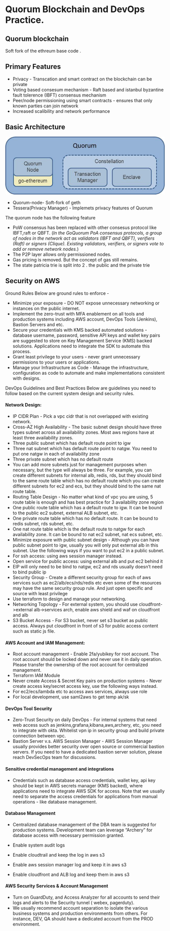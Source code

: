 # Quorum Blockchain and DevOps Practice.

<h2> Quorum blockchain</h2>

Soft fork of the ethreum base code .

<h2>Primary Features</h2>

* Privacy - Transcation and smart contract on the blockchain can be private
* Voting based consesum mechanism - Raft based and istanbul byzantine fault tolerence (IBFT) consensus mechanism
* Peer/node permissioning using smart contracts - ensures that only known parties can join network
* Increased scalibility and network performance

<h2>Basic Architecture</h2>  

![images/basic_quorum_architecture.jpeg](images/basic_quorum_architecture.jpeg)

* Quorum-node- Soft-fork of geth
* Tessera(Privacy Manager) - Implemets privacy features of Quorum

The quorum node has the following feature

* PoW consensus has been replaced with other consesus protocol like IBFT,raft or QBFT. (_In the GoQuorum PoA consensus protocols, a group of nodes in the network act as validators (IBFT and QBFT), verifiers (Raft) or signers (Clique). Existing validators, verifiers, or signers vote to add or remove network nodes._)
* The P2P layer allows only permissioned nodes. 
* Gas pricing is removed. But the concept of gas still remains.
* The state patricia trie is split into 2 . the public and the private trie

<h2> Security on AWS</h2>

Ground Rules 
Below are ground rules to enforce - 
* Minimize your exposure - DO NOT expose unnecessary networking or instances on the public internet. 
* Implement the zero-trust with MFA enablement on all tools and production systems including AWS account, DevOps Tools (Jenkins), Bastion Servers and etc. 
* Secure your credentials with KMS backed automated solutions - database username, password, sensitive API keys and wallet key pairs are suggested to store on Key Management Service (KMS) backed solutions. Applications need to integrate the SDK to automate this process. 
* Grant least privilege to your users - never grant unnecessary permissions to your users or applications. 
* Manage your Infrastructure as Code -  Manage the infrastructure, configuration as code to automate and make implementations consistent with designs. 

DevOps Guidelines and Best Practices
Below are guidelines you need to follow based on the current system design and security rules. 
<h4>Network Design:</h4>

* IP CIDR Plan - Pick a vpc cidr that is not overlapped with existing network.
* Cross-AZ High Availability - The basic subnet design should have three types subnet across all availability zones. Most aws regions have at least three availability zones.
* Three public subnet which has default route point to igw
* Three nat subnet which has default route point to natgw. You need to put one natgw in each of availability zone
* Three private subnet which has no default route
* You can add more subnets just for management purposes when necessary, but the type will always be three. For example, you can create different subnets for internal alb, redis, rds, but they should bind to the same route table which has no default route which you can create different subnets for ec2 and ecs, but they should bind to the same nat route table.
* Routing Table Design - No matter what kind of vpc you are using, 5 route table is enough and has best practice for 3 availability zone region
* One public route table which has a default route to igw. It can be bound to the public ec2 subnet, external ALB subnet, etc.
* One private route table which has no default route. It can be bound to redis subnet, rds subnet, etc.
* One nat route table which is the default route to natgw for each availability zone. It can be bound to nat ec2 subnet, nat ecs subnet, etc.
* Minimize exposure with public subnet design - Although you can have public subnet point to igw, usually you will only put external alb in this subnet. Use the following ways if you want to put ec2 in a public subnet.
* For ssh access: using aws session manager instead.
* Open service for public access: using external alb and put ec2 behind it
* EIP will only need to be bind to natgw, ec2 and rds usually doesn’t need to bind public ip
* Security Group - Create a different security group for each of aws services such as ec2/alb/ecs/rds/redis etc even some of the resources may have the same security group rule. And just open specific and source with least privilege
* Use terraform to design and manage your networking.
* Networking Topology - For external system, you should use cloudfront->external alb->services arch, enable aws shield and waf on cloudfront and alb
* S3 Bucket Access - For S3 bucket, never set s3 bucket as public access. Always put cloudfront in front of s3 for public access content such as static js file.

<h4>AWS Account and IAM Management:</h4>

* Root account management - Enable 2fa/yubikey for root account. The root account should be locked down and never use it in daily operation. Please transfer the ownership of the root account for centralized management. 
* Terraform IAM Module
* Never create Access & Secret Key pairs on production systems - Never create access key/secret access key, use the following ways instead.
* For ec2/ecs/lambda etc to access aws services, always use role
* For local development, use saml2aws to get temp ak/sk

<h4>DevOps Tool Security</h4>

* Zero-Trust Security on daily DevOps - For internal systems that need web access such as jenkins,grafana,kibana,aws,archery, etc, you need to integrate with okta. Whitelist vpn ip in security group and build private connection between vpc.
* Bastion Server v.s. AWS Session Manager - AWS Session Manager usually provides better security over open source or commercial bastion servers. If you need to have a dedicated bastion server solution, please reach DevSecOps team for discussions.

<h4>Sensitive credential management and integrations</h4>

* Credentials such as database access credentials, wallet key, api key should be kept in AWS secrets manager (KMS backed), where applications need to integrate AWS SDK for access.  Note that we usually need to separate the access credentials for applications from manual operations - like database management.


<h4>Database Management</h4>

* Centralized database management of the DBA team is suggested for production systems.  Development team can leverage “Archery” for database access with necessary permission granted.  

* Enable system audit logs 
* Enable cloudtrail and keep the log in aws s3
* Enable aws session manager log and keep it in aws s3
* Enable cloudfront and ALB log and keep them in aws s3


<h4>AWS Security Services & Account Management</h4>

* Turn on GuardDuty, and Access Analyzer for all accounts to send their logs and alerts to the Security tunnel ( webex, pagerduty).
* We usually recommend account separation to isolate the various business systems and production environments from others. For instance, DEV, QA should have a dedicated account from the PROD environment. 

